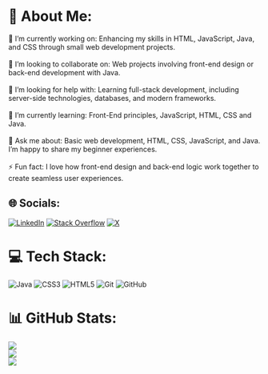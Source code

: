 # 💫 About Me:
🔭 I’m currently working on: Enhancing my skills in HTML, JavaScript, Java, and CSS through small web development projects.<br><br>👯 I’m looking to collaborate on: Web projects involving front-end design or back-end development with Java.<br><br>🤝 I’m looking for help with: Learning full-stack development, including server-side technologies, databases, and modern frameworks.<br><br>🌱 I’m currently learning: Front-End principles, JavaScript, HTML, CSS and Java.<br><br>💬 Ask me about: Basic web development, HTML, CSS, JavaScript, and Java. I’m happy to share my beginner experiences.<br><br>⚡ Fun fact: I love how front-end design and back-end logic work together to create seamless user experiences.


## 🌐 Socials:
[![LinkedIn](https://img.shields.io/badge/LinkedIn-%230077B5.svg?logo=linkedin&logoColor=white)](https://linkedin.com/in/https://www.linkedin.com/in/shivane-rana-77982b2a5/overlay/about-this-profile/) [![Stack Overflow](https://img.shields.io/badge/-Stackoverflow-FE7A16?logo=stack-overflow&logoColor=white)](https://stackoverflow.com/users/23520673) [![X](https://img.shields.io/badge/X-black.svg?logo=X&logoColor=white)](https://x.com/@shivane_rana) 

# 💻 Tech Stack:
![Java](https://img.shields.io/badge/java-%23ED8B00.svg?style=for-the-badge&logo=openjdk&logoColor=white) ![CSS3](https://img.shields.io/badge/css3-%231572B6.svg?style=for-the-badge&logo=css3&logoColor=white) ![HTML5](https://img.shields.io/badge/html5-%23E34F26.svg?style=for-the-badge&logo=html5&logoColor=white) ![Git](https://img.shields.io/badge/git-%23F05033.svg?style=for-the-badge&logo=git&logoColor=white) ![GitHub](https://img.shields.io/badge/github-%23121011.svg?style=for-the-badge&logo=github&logoColor=white)
# 📊 GitHub Stats:
![](https://github-readme-stats.vercel.app/api?username=ShivaneRana&theme=radical&hide_border=true&include_all_commits=false&count_private=false)<br/>
![](https://github-readme-streak-stats.herokuapp.com/?user=ShivaneRana&theme=radical&hide_border=true)<br/>
![](https://github-readme-stats.vercel.app/api/top-langs/?username=ShivaneRana&theme=radical&hide_border=true&include_all_commits=false&count_private=false&layout=compact)

<!-- Proudly created with GPRM ( https://gprm.itsvg.in ) -->
